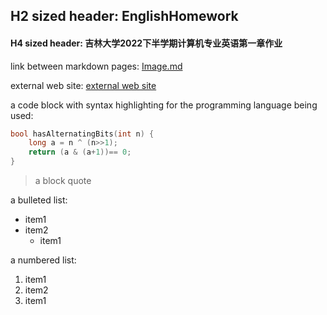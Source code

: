 ## H2 sized header: EnglishHomework
#### H4 sized header: 吉林大学2022下半学期计算机专业英语第一章作业

link between markdown pages: [Image.md](https://github.com/WEN3141/EnglishHomework/blob/main/Image.md)

external web site: [external web site](https://when.zone/)

a code block with syntax highlighting for the programming language being used:

```C++
bool hasAlternatingBits(int n) {
    long a = n ^ (n>>1);
    return (a & (a+1))== 0;
}
```

> a block quote

a bulleted list:
* item1
* item2
    * item1

a numbered list:
1. item1
1. item2
2. item1
